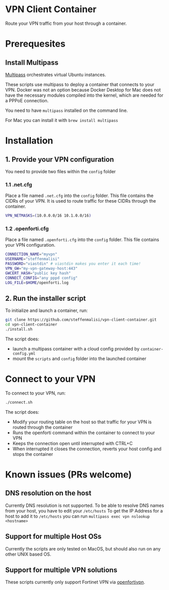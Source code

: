 # VPN Client Container

Route your VPN traffic from your host through a container.

# Prerequesites

## Install Multipass
[Multipass](https://multipass.run/) orchestrates virtual Ubuntu instances.

These scripts use multipass to deploy a container that connects to your VPN. Docker was not an option because Docker Desktop for Mac does not have the necessary modules compiled into the kernel, which are needed for a PPPoE connection.

You need to have `multipass` installed on the command line.

For Mac you can install it with `brew install multipass`

# Installation

## 1. Provide your VPN configuration

You need to provide two files within the `config` folder

### 1.1 .net.cfg
Place a file named `.net.cfg` into the `config` folder. This file contains the CIDRs of your VPN. It is used to route traffic for these CIDRs through the container.
```bash
VPN_NETMASKS=(10.0.0.0/16 10.1.0.0/16)
```

### 1.2 .openforti.cfg
Place a file named `.openforti.cfg` into the `config` folder. This file contains your VPN configuration.
```bash
CONNECTION_NAME="myvpn"
USERNAME="steffenmalisi"
PASSWORD="viastdin" # viastdin makes you enter it each time!
VPN_GW="my-vpn-gateway-host:443"
GWCERT_HASH="public key hash"
CONNECT_CONFIG="any pppd config"
LOG_FILE=$HOME/openforti.log
```

## 2. Run the installer script

To initialize and launch a container, run:

```bash
git clone https://github.com/steffenmalisi/vpn-client-container.git
cd vpn-client-container
./install.sh
```
The script does:
- launch a multipass container with a cloud config provided by `container-config.yml`
- mount the `scripts` and `config` folder into the launched container

# Connect to your VPN

To connect to your VPN, run:

```bash
./connect.sh
```

The script does:
- Modify your routing table on the host so that traffic for your VPN is routed through the container
- Runs the openforti command within the container to connect to your VPN
- Keeps the connection open until interrupted with CTRL+C
- When interrupted it closes the connection, reverts your host config and stops the container

# Known issues (PRs welcome)

## DNS resolution on the host
Currently DNS resolution is not supported. To be able to resolve DNS names from your host, you have to edit your `/etc/hosts`
To get the IP Address for a host to add it to `/etc/hosts` you can run `multipass exec vpn nslookup <hostname>`

## Support for multiple Host OSs
Currently the scripts are only tested on MacOS, but should also run on any other UNIX based OS.

## Support for multiple VPN solutions
These scripts currently only support Fortinet VPN via [openfortivpn](https://github.com/adrienverge/openfortivpn).